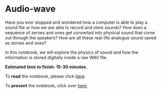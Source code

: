 # Audio-wave

Have you ever stopped and wondered how a computer is able to play a sound file or how we are able to record and store sounds?
How does a sequence of zeroes and ones get converted into physical sound that come out through the speakers?
How are all these real-life analogue sound saved as zeroes and ones?

In this notebook, we will explore the physics of sound and how the information is stored digitally inside a raw WAV file.

**Estimated time to finish: 15-30 minutes.**

To **read** the notebook, please click [here](http://nbviewer.ipython.org/github/boshmaf/notebooks/blob/wave/audio-wave/notebook.ipynb). 

To **present** the notebook, click over [here](http://nbviewer.jupyter.org/format/slides/github/boshmaf/notebooks/blob/wave/audio-wave/notebook.ipynb).